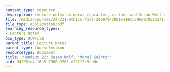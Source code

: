 ```yaml
---
content_type: resource
description: Lecture notes on moral character, virtue, and Susan Wolf on moral saints.
file: /media/courses/24-231-ethics-fall-2009/942081e416c579609705e22717f5cdde_MIT24_231F09_lec23.pdf
file_type: application/pdf
learning_resource_types:
- Lecture Notes
ocw_type: OCWFile
parent_title: Lecture Notes
parent_type: CourseSection
resourcetype: Document
title: 'Handout 22: Susan Wolf, "Moral Saints"'
uid: 942081e4-16c5-7960-9705-e22717f5cdde
---
```

